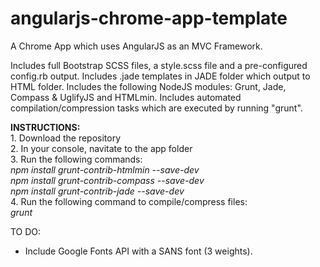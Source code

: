 angularjs-chrome-app-template
=============================

A Chrome App which uses AngularJS as an MVC Framework.

Includes full Bootstrap SCSS files, a style.scss file and a pre-configured config.rb output.
Includes .jade templates in JADE folder which output to HTML folder.
Includes the following NodeJS modules: Grunt, Jade, Compass & UglifyJS and HTMLmin.
Includes automated compilation/compression tasks which are executed by running "grunt".

<b>INSTRUCTIONS:</b>
<br>1. Download the repository
<br>2. In your console, navitate to the app folder
<br>3. Run the following commands:
<br><i>npm install grunt-contrib-htmlmin --save-dev</i>
<br><i>npm install grunt-contrib-compass --save-dev</i>
<br><i>npm install grunt-contrib-jade --save-dev</i>
<br>4. Run the following command to compile/compress files:
<br><i>grunt</i>

TO DO:
- Include Google Fonts API with a SANS font (3 weights).